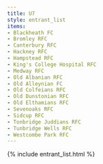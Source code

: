 ```yaml
---
title: U7
style: entrant_list
items:
- Blackheath FC
- Bromley RFC
- Canterbury RFC
- Hackney RFC
- Hampstead RFC
- King's College Hospital RFC
- Medway RFC
- Old Albanian RFC
- Old Alleynian FC
- Old Colfeians RFC
- Old Dunstonian RFC
- Old Elthamians RFC
- Sevenoaks RFC
- Sidcup RFC
- Tonbridge Juddians RFC
- Tunbridge Wells RFC
- Westcombe Park RFC
---
```


{% include entrant_list.html %}
